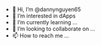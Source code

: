 - 👋 Hi, I’m @dannynguyen65 
- 👀 I’m interested in dApps
- 🌱 I’m currently learning ... 
- 💞️ I’m looking to collaborate on ...
- 📫 How to reach me ... 
 
<!---
dannynguyen65/dannynguyen65 is a ✨ special ✨ repository because its `README.md` (this file) appears on your GitHub profile.
You can click the Preview link to take a look at your changes.
--->
